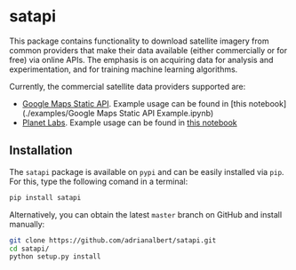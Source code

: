 # satapi

This package contains functionality to download satellite imagery from common providers that make their data available (either commercially or for free) via online APIs. The emphasis is on acquiring data for analysis and experimentation, and for training machine learning algorithms.

Currently, the commercial satellite data providers supported are:

* [Google Maps Static API](https://developers.google.com/maps/documentation/static-maps/). Example usage can be found in [this notebook](./examples/Google Maps Static API Example.ipynb)
* [Planet Labs](https://www.planet.com/docs/reference/). Example usage can be found in [this notebook](./examples/Test&nbspcustom&nbspPlanet&nbspLabs&nbspAPI&nbspclient.ipynb)

## Installation

The `satapi` package is available on `pypi` and can be easily installed via `pip`. For this, type the following comand in a terminal:
```bash
pip install satapi
```

Alternatively, you can obtain the latest `master` branch on GitHub and install manually:
```bash
git clone https://github.com/adrianalbert/satapi.git
cd satapi/
python setup.py install
```


